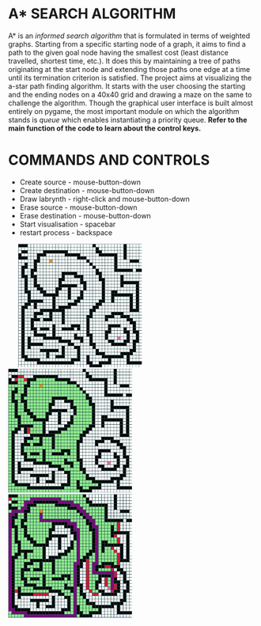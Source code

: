# A* SEARCH ALGORITHM
A* is an *informed search algorithm* that is formulated in terms of weighted graphs. Starting from a specific starting node of a graph, it aims to find a path to the given goal node having the smallest cost (least distance travelled, shortest time, etc.). It does this by maintaining a tree of paths originating at the start node and extending those paths one edge at a time until its termination criterion is satisfied. The project aims at visualizing the a-star path finding algorithm. It starts with the user choosing the starting and the ending nodes on a 40x40 grid and drawing a maze on the same to challenge the algorithm. Though the graphical user interface is built almost entirely on pygame, the most important module on which the algorithm stands is *queue* which enables instantiating a priority queue. **Refer to the main function of the code to learn about the control keys.**
# COMMANDS AND CONTROLS
- Create source - mouse-button-down
- Create destination - mouse-button-down
- Draw labrynth - right-click and mouse-button-down
- Erase source - mouse-button-down
- Erase destination - mouse-button-down
- Start visualisation - spacebar
- restart process - backspace

&nbsp;&nbsp;&nbsp;&nbsp;&nbsp;<img src="README_IMAGES/img_1.png" width="250" height="250">&nbsp;&nbsp;&nbsp;&nbsp;&nbsp;&nbsp;&nbsp;<img src="README_IMAGES/img_2.png" width="250" height="250">&nbsp;&nbsp;&nbsp;&nbsp;&nbsp;&nbsp;&nbsp;<img src="README_IMAGES/img_3.png" width="250" height="250">
